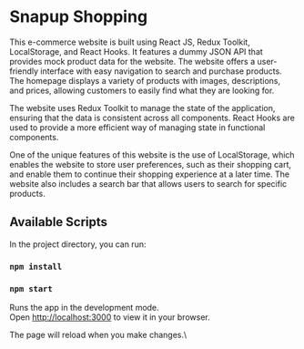 # Snapup Shopping

This e-commerce website is built using React JS, Redux Toolkit, LocalStorage, and React Hooks. It features a dummy JSON API that provides mock product data for the website. The website offers a user-friendly interface with easy navigation to search and purchase products. The homepage displays a variety of products with images, descriptions, and prices, allowing customers to easily find what they are looking for.

The website uses Redux Toolkit to manage the state of the application, ensuring that the data is consistent across all components. React Hooks are used to provide a more efficient way of managing state in functional components.

One of the unique features of this website is the use of LocalStorage, which enables the website to store user preferences, such as their shopping cart, and enable them to continue their shopping experience at a later time. The website also includes a search bar that allows users to search for specific products.

## Available Scripts

In the project directory, you can run:

### `npm install`

### `npm start`

Runs the app in the development mode.\
Open [http://localhost:3000](http://localhost:3000) to view it in your browser.

The page will reload when you make changes.\
